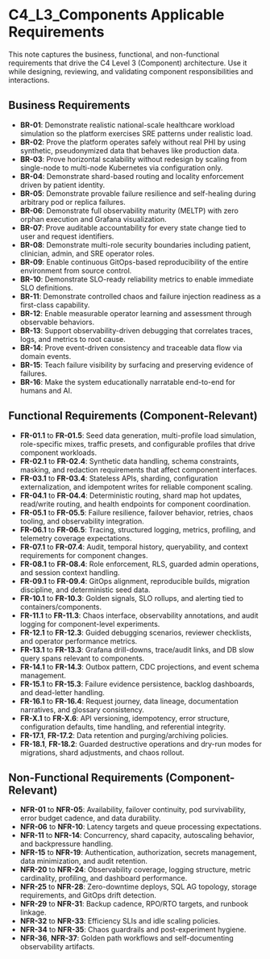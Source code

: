 # C4_L3_Components Applicable Requirements

This note captures the business, functional, and non-functional requirements that drive the C4 Level 3 (Component) architecture. Use it while designing, reviewing, and validating component responsibilities and interactions.

## Business Requirements
- **BR-01**: Demonstrate realistic national-scale healthcare workload simulation so the platform exercises SRE patterns under realistic load.
- **BR-02**: Prove the platform operates safely without real PHI by using synthetic, pseudonymized data that behaves like production data.
- **BR-03**: Prove horizontal scalability without redesign by scaling from single-node to multi-node Kubernetes via configuration only.
- **BR-04**: Demonstrate shard-based routing and locality enforcement driven by patient identity.
- **BR-05**: Demonstrate provable failure resilience and self-healing during arbitrary pod or replica failures.
- **BR-06**: Demonstrate full observability maturity (MELTP) with zero orphan execution and Grafana visualization.
- **BR-07**: Prove auditable accountability for every state change tied to user and request identifiers.
- **BR-08**: Demonstrate multi-role security boundaries including patient, clinician, admin, and SRE operator roles.
- **BR-09**: Enable continuous GitOps-based reproducibility of the entire environment from source control.
- **BR-10**: Demonstrate SLO-ready reliability metrics to enable immediate SLO definitions.
- **BR-11**: Demonstrate controlled chaos and failure injection readiness as a first-class capability.
- **BR-12**: Enable measurable operator learning and assessment through observable behaviors.
- **BR-13**: Support observability-driven debugging that correlates traces, logs, and metrics to root cause.
- **BR-14**: Prove event-driven consistency and traceable data flow via domain events.
- **BR-15**: Teach failure visibility by surfacing and preserving evidence of failures.
- **BR-16**: Make the system educationally narratable end-to-end for humans and AI.

## Functional Requirements (Component-Relevant)
- **FR-01.1** to **FR-01.5**: Seed data generation, multi-profile load simulation, role-specific mixes, traffic presets, and configurable profiles that drive component workloads.
- **FR-02.1** to **FR-02.4**: Synthetic data handling, schema constraints, masking, and redaction requirements that affect component interfaces.
- **FR-03.1** to **FR-03.4**: Stateless APIs, sharding, configuration externalization, and idempotent writes for reliable component scaling.
- **FR-04.1** to **FR-04.4**: Deterministic routing, shard map hot updates, read/write routing, and health endpoints for component coordination.
- **FR-05.1** to **FR-05.5**: Failure resilience, failover behavior, retries, chaos tooling, and observability integration.
- **FR-06.1** to **FR-06.5**: Tracing, structured logging, metrics, profiling, and telemetry coverage expectations.
- **FR-07.1** to **FR-07.4**: Audit, temporal history, queryability, and context requirements for component changes.
- **FR-08.1** to **FR-08.4**: Role enforcement, RLS, guarded admin operations, and session context handling.
- **FR-09.1** to **FR-09.4**: GitOps alignment, reproducible builds, migration discipline, and deterministic seed data.
- **FR-10.1** to **FR-10.3**: Golden signals, SLO rollups, and alerting tied to containers/components.
- **FR-11.1** to **FR-11.3**: Chaos interface, observability annotations, and audit logging for component-level experiments.
- **FR-12.1** to **FR-12.3**: Guided debugging scenarios, reviewer checklists, and operator performance metrics.
- **FR-13.1** to **FR-13.3**: Grafana drill-downs, trace/audit links, and DB slow query spans relevant to components.
- **FR-14.1** to **FR-14.3**: Outbox pattern, CDC projections, and event schema management.
- **FR-15.1** to **FR-15.3**: Failure evidence persistence, backlog dashboards, and dead-letter handling.
- **FR-16.1** to **FR-16.4**: Request journey, data lineage, documentation narratives, and glossary consistency.
- **FR-X.1** to **FR-X.6**: API versioning, idempotency, error structure, configuration defaults, time handling, and referential integrity.
- **FR-17.1**, **FR-17.2**: Data retention and purging/archiving policies.
- **FR-18.1**, **FR-18.2**: Guarded destructive operations and dry-run modes for migrations, shard adjustments, and chaos rollout.

## Non-Functional Requirements (Component-Relevant)
- **NFR-01** to **NFR-05**: Availability, failover continuity, pod survivability, error budget cadence, and data durability.
- **NFR-06** to **NFR-10**: Latency targets and queue processing expectations.
- **NFR-11** to **NFR-14**: Concurrency, shard capacity, autoscaling behavior, and backpressure handling.
- **NFR-15** to **NFR-19**: Authentication, authorization, secrets management, data minimization, and audit retention.
- **NFR-20** to **NFR-24**: Observability coverage, logging structure, metric cardinality, profiling, and dashboard performance.
- **NFR-25** to **NFR-28**: Zero-downtime deploys, SQL AG topology, storage requirements, and GitOps drift detection.
- **NFR-29** to **NFR-31**: Backup cadence, RPO/RTO targets, and runbook linkage.
- **NFR-32** to **NFR-33**: Efficiency SLIs and idle scaling policies.
- **NFR-34** to **NFR-35**: Chaos guardrails and post-experiment hygiene.
- **NFR-36**, **NFR-37**: Golden path workflows and self-documenting observability artifacts.
